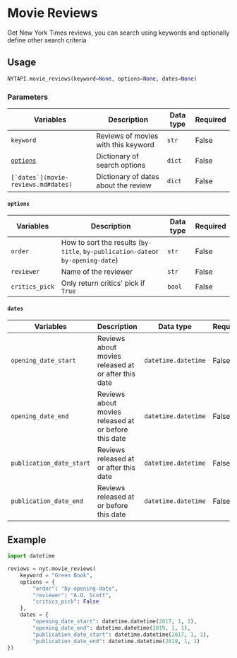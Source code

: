 # Movie Reviews

Get New York Times reviews, you can search using keywords and optionally define other search criteria

## Usage

```python
NYTAPI.movie_reviews(keyword=None, options=None, dates=None)
```

### Parameters

| Variables                             | Description                          | Data type | Required |
| ------------------------------------- | ------------------------------------ | --------- | -------- |
| `keyword`                             | Reviews of movies with this keyword  | `str`     | False    |
| [`options`](movie-reviews.md#options) | Dictionary of search options         | `dict`    | False    |
| ``[`dates`](movie-reviews.md#dates)`` | Dictionary of dates about the review | `dict`    | False    |

#### **`options`**

| Variables      | Description                                                                     | Data type | Required |
| -------------- | ------------------------------------------------------------------------------- | --------- | -------- |
| `order`        | How to sort the results (`by-title`, `by-publication-date`or `by-opening-date`) | `str`     | False    |
| `reviewer`     | Name of the reviewer                                                            | `str`     | False    |
| `critics_pick` | Only return critics' pick if `True`                                             | `bool`    | False    |

#### **`dates`**

| Variables                | Description                                          | Data type           | Required |
| ------------------------ | ---------------------------------------------------- | ------------------- | -------- |
| `opening_date_start`     | Reviews about movies released at or after this date  | `datetime.datetime` | False    |
| `opening_date_end`       | Reviews about movies released at or before this date | `datetime.datetime` | False    |
| `publication_date_start` | Reviews released at or after this date               | `datetime.datetime` | False    |
| `publication_date_end`   | Reviews released at or before this date              | `datetime.datetime` | False    |

## Example

```python
import datetime

reviews = nyt.movie_reviews(
    keyword = "Green Book",
    options = {
        "order": "by-opening-date",
        "reviewer": "A.O. Scott",
        "critics_pick": False
    },
    dates = {
        "opening_date_start": datetime.datetime(2017, 1, 1),
        "opening_date_end": datetime.datetime(2019, 1, 1),
        "publication_date_start": datetime.datetime(2017, 1, 1),
        "publication_date_end": datetime.datetime(2019, 1, 1)
})
```

